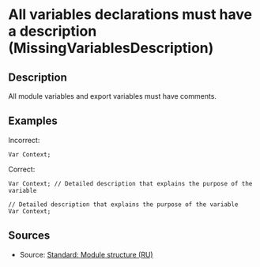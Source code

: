 # All variables declarations must have a description (MissingVariablesDescription)

<!-- Блоки выше заполняются автоматически, не трогать -->
## Description
<!-- Описание диагностики заполняется вручную. Необходимо понятным языком описать смысл и схему работу -->
All module variables and export variables must have comments.

## Examples
<!-- В данном разделе приводятся примеры, на которые диагностика срабатывает, а также можно привести пример, как можно исправить ситуацию -->

Incorrect:

```bsl
Var Context;
```

Correct:

```bsl
Var Context; // Detailed description that explains the purpose of the variable 

// Detailed description that explains the purpose of the variable 
Var Context;
```

## Sources
<!-- Необходимо указывать ссылки на все источники, из которых почерпнута информация для создания диагностики -->

* Source: [Standard: Module structure (RU)](https://its.1c.ru/db/v8std#content:455:hdoc)
